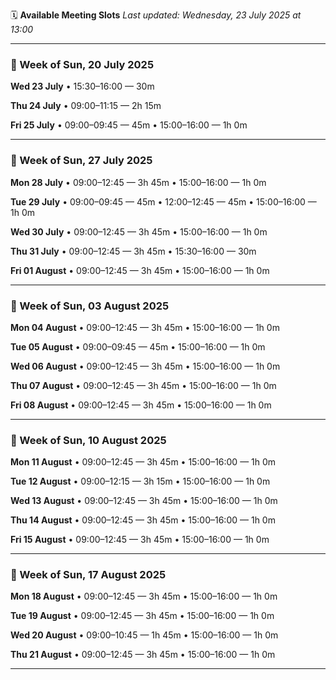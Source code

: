 🗓️ **Available Meeting Slots**
_Last updated: Wednesday, 23 July 2025 at 13:00_

---

### 📅 Week of Sun, 20 July 2025

**Wed 23 July**
  • 15:30–16:00 — 30m

**Thu 24 July**
  • 09:00–11:15 — 2h 15m

**Fri 25 July**
  • 09:00–09:45 — 45m
  • 15:00–16:00 — 1h 0m

---

### 📅 Week of Sun, 27 July 2025

**Mon 28 July**
  • 09:00–12:45 — 3h 45m
  • 15:00–16:00 — 1h 0m

**Tue 29 July**
  • 09:00–09:45 — 45m
  • 12:00–12:45 — 45m
  • 15:00–16:00 — 1h 0m

**Wed 30 July**
  • 09:00–12:45 — 3h 45m
  • 15:00–16:00 — 1h 0m

**Thu 31 July**
  • 09:00–12:45 — 3h 45m
  • 15:30–16:00 — 30m

**Fri 01 August**
  • 09:00–12:45 — 3h 45m
  • 15:00–16:00 — 1h 0m

---

### 📅 Week of Sun, 03 August 2025

**Mon 04 August**
  • 09:00–12:45 — 3h 45m
  • 15:00–16:00 — 1h 0m

**Tue 05 August**
  • 09:00–09:45 — 45m
  • 15:00–16:00 — 1h 0m

**Wed 06 August**
  • 09:00–12:45 — 3h 45m
  • 15:00–16:00 — 1h 0m

**Thu 07 August**
  • 09:00–12:45 — 3h 45m
  • 15:00–16:00 — 1h 0m

**Fri 08 August**
  • 09:00–12:45 — 3h 45m
  • 15:00–16:00 — 1h 0m

---

### 📅 Week of Sun, 10 August 2025

**Mon 11 August**
  • 09:00–12:45 — 3h 45m
  • 15:00–16:00 — 1h 0m

**Tue 12 August**
  • 09:00–12:15 — 3h 15m
  • 15:00–16:00 — 1h 0m

**Wed 13 August**
  • 09:00–12:45 — 3h 45m
  • 15:00–16:00 — 1h 0m

**Thu 14 August**
  • 09:00–12:45 — 3h 45m
  • 15:00–16:00 — 1h 0m

**Fri 15 August**
  • 09:00–12:45 — 3h 45m
  • 15:00–16:00 — 1h 0m

---

### 📅 Week of Sun, 17 August 2025

**Mon 18 August**
  • 09:00–12:45 — 3h 45m
  • 15:00–16:00 — 1h 0m

**Tue 19 August**
  • 09:00–12:45 — 3h 45m
  • 15:00–16:00 — 1h 0m

**Wed 20 August**
  • 09:00–10:45 — 1h 45m
  • 15:00–16:00 — 1h 0m

**Thu 21 August**
  • 09:00–12:45 — 3h 45m
  • 15:00–16:00 — 1h 0m

---